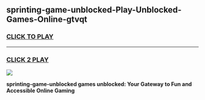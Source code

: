 
## sprinting-game-unblocked-Play-Unblocked-Games-Online-gtvqt
<h3>
<a href="https://premium76.site?title=sprinting-game-unblocked&ref=25A">CLICK TO PLAY</a></h3>
<hr>

<h3>
<a href="https://premium76.site?title=sprinting-game-unblocked&ref=25A">CLICK 2 PLAY</a>
  
</h3>

<a href="https://premium76.site?title=sprinting-game-unblocked&ref=25A"><img src="https://clearcache.store/games.png"></a>


**sprinting-game-unblocked games unblocked: Your Gateway to Fun and Accessible Online Gaming**
